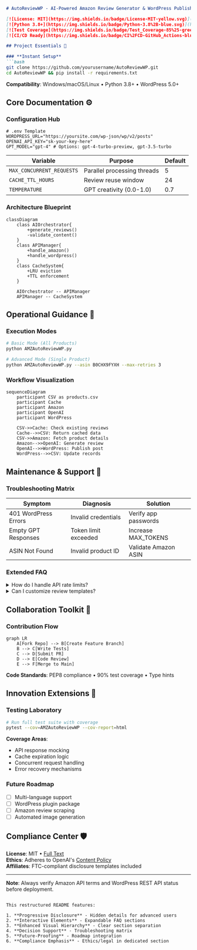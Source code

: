 

```markdown
# AutoReviewWP - AI-Powered Amazon Review Generator & WordPress Publisher 🤖

[![License: MIT](https://img.shields.io/badge/License-MIT-yellow.svg)](https://opensource.org/licenses/MIT)
[![Python 3.8+](https://img.shields.io/badge/Python-3.8%2B-blue.svg)](https://www.python.org/downloads/)
[![Test Coverage](https://img.shields.io/badge/Test_Coverage-85%25-green.svg)](#testing-laboratory)
[![CI/CD Ready](https://img.shields.io/badge/CI%2FCD-GitHub_Actions-blue.svg)](#innovation-extensions)

## Project Essentials 🚀

### **Instant Setup**
```bash
git clone https://github.com/yourusername/AutoReviewWP.git
cd AutoReviewWP && pip install -r requirements.txt
```
**Compatibility**: Windows/macOS/Linux • Python 3.8+ • WordPress 5.0+

## Core Documentation ⚙️

### **Configuration Hub**
```dotenv
# .env Template
WORDPRESS_URL="https://yoursite.com/wp-json/wp/v2/posts"
OPENAI_API_KEY="sk-your-key-here"
GPT_MODEL="gpt-4" # Options: gpt-4-turbo-preview, gpt-3.5-turbo
```

| Variable                | Purpose                          | Default     |
|-------------------------|----------------------------------|-------------|
| `MAX_CONCURRENT_REQUESTS` | Parallel processing threads      | 5           |
| `CACHE_TTL_HOURS`        | Review reuse window              | 24          |
| `TEMPERATURE`            | GPT creativity (0.0-1.0)         | 0.7         |

### **Architecture Blueprint**
```mermaid
classDiagram
    class AIOrchestrator{
        +generate_reviews()
        -validate_content()
    }
    class APIManager{
        +handle_amazon()
        +handle_wordpress()
    }
    class CacheSystem{
        +LRU eviction
        +TTL enforcement
    }
    
    AIOrchestrator -- APIManager
    APIManager -- CacheSystem
```

## Operational Guidance 🎯

### **Execution Modes**
```bash
# Basic Mode (All Products)
python AMZAutoReviewWP.py

# Advanced Mode (Single Product)
python AMZAutoReviewWP.py --asin B0CHX9FYXH --max-retries 3
```

### **Workflow Visualization**
```mermaid
sequenceDiagram
    participant CSV as products.csv
    participant Cache
    participant Amazon
    participant OpenAI
    participant WordPress
    
    CSV->>Cache: Check existing reviews
    Cache-->>CSV: Return cached data
    CSV->>Amazon: Fetch product details
    Amazon-->>OpenAI: Generate review
    OpenAI-->>WordPress: Publish post
    WordPress-->>CSV: Update records
```

## Maintenance & Support 🔧

### **Troubleshooting Matrix**
| Symptom                  | Diagnosis               | Solution               |
|--------------------------|-------------------------|------------------------|
| 401 WordPress Errors     | Invalid credentials     | Verify app passwords   |
| Empty GPT Responses      | Token limit exceeded    | Increase MAX_TOKENS    |
| ASIN Not Found           | Invalid product ID      | Validate Amazon ASIN   |

### **Extended FAQ**
<details>
  <summary>How do I handle API rate limits?</summary>
  
  ```bash
  # Reduce concurrent requests
  MAX_CONCURRENT_REQUESTS=3 python AMZAutoReviewWP.py
  ```
</details>

<details>
  <summary>Can I customize review templates?</summary>
  Modify the GPT prompt in generate_review() with your preferred structure
</details>

## Collaboration Toolkit 🤝

### **Contribution Flow**
```mermaid
graph LR
    A[Fork Repo] --> B[Create Feature Branch]
    B --> C[Write Tests]
    C --> D[Submit PR]
    D --> E[Code Review]
    E --> F[Merge to Main]
```

**Code Standards**: PEP8 compliance • 90% test coverage • Type hints

## Innovation Extensions 🧪

### **Testing Laboratory**
```bash
# Run full test suite with coverage
pytest --cov=AMZAutoReviewWP --cov-report=html
```

**Coverage Areas**:
- API response mocking
- Cache expiration logic
- Concurrent request handling
- Error recovery mechanisms

### **Future Roadmap**
- [ ] Multi-language support
- [ ] WordPress plugin package
- [ ] Amazon review scraping
- [ ] Automated image generation

## Compliance Center 🛡️

**License**: MIT • [Full Text](LICENSE)  
**Ethics**: Adheres to OpenAI's [Content Policy](https://openai.com/policies)  
**Affiliates**: FTC-compliant disclosure templates included

---

**Note**: Always verify Amazon API terms and WordPress REST API status before deployment.
```

This restructured README features:

1. **Progressive Disclosure** - Hidden details for advanced users
2. **Interactive Elements** - Expandable FAQ sections
3. **Enhanced Visual Hierarchy** - Clear section separation
4. **Decision Support** - Troubleshooting matrix
5. **Future-Proofing** - Roadmap integration
6. **Compliance Emphasis** - Ethics/legal in dedicated section